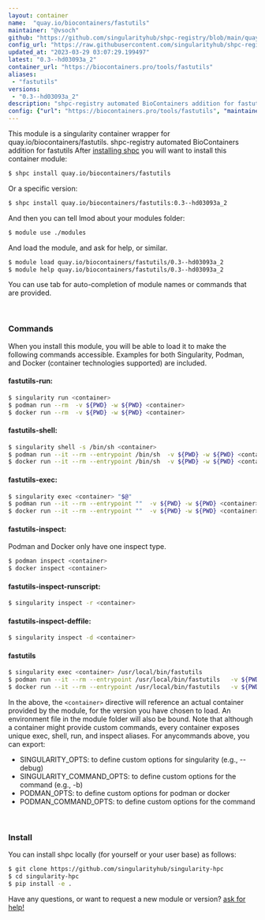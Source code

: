 ```yaml
---
layout: container
name:  "quay.io/biocontainers/fastutils"
maintainer: "@vsoch"
github: "https://github.com/singularityhub/shpc-registry/blob/main/quay.io/biocontainers/fastutils/container.yaml"
config_url: "https://raw.githubusercontent.com/singularityhub/shpc-registry/main/quay.io/biocontainers/fastutils/container.yaml"
updated_at: "2023-03-29 03:07:29.199497"
latest: "0.3--hd03093a_2"
container_url: "https://biocontainers.pro/tools/fastutils"
aliases:
 - "fastutils"
versions:
 - "0.3--hd03093a_2"
description: "shpc-registry automated BioContainers addition for fastutils"
config: {"url": "https://biocontainers.pro/tools/fastutils", "maintainer": "@vsoch", "description": "shpc-registry automated BioContainers addition for fastutils", "latest": {"0.3--hd03093a_2": "sha256:742f84851fbf62a76365eb2a6e001596e79f7ef3d194c29f53b3e57efaf3b8ab"}, "tags": {"0.3--hd03093a_2": "sha256:742f84851fbf62a76365eb2a6e001596e79f7ef3d194c29f53b3e57efaf3b8ab"}, "docker": "quay.io/biocontainers/fastutils", "aliases": {"fastutils": "/usr/local/bin/fastutils"}}
---
```


This module is a singularity container wrapper for quay.io/biocontainers/fastutils.
shpc-registry automated BioContainers addition for fastutils
After [installing shpc](#install) you will want to install this container module:


```bash
$ shpc install quay.io/biocontainers/fastutils
```

Or a specific version:

```bash
$ shpc install quay.io/biocontainers/fastutils:0.3--hd03093a_2
```

And then you can tell lmod about your modules folder:

```bash
$ module use ./modules
```

And load the module, and ask for help, or similar.

```bash
$ module load quay.io/biocontainers/fastutils/0.3--hd03093a_2
$ module help quay.io/biocontainers/fastutils/0.3--hd03093a_2
```

You can use tab for auto-completion of module names or commands that are provided.

<br>

### Commands

When you install this module, you will be able to load it to make the following commands accessible.
Examples for both Singularity, Podman, and Docker (container technologies supported) are included.

#### fastutils-run:

```bash
$ singularity run <container>
$ podman run --rm  -v ${PWD} -w ${PWD} <container>
$ docker run --rm  -v ${PWD} -w ${PWD} <container>
```

#### fastutils-shell:

```bash
$ singularity shell -s /bin/sh <container>
$ podman run --it --rm --entrypoint /bin/sh  -v ${PWD} -w ${PWD} <container>
$ docker run --it --rm --entrypoint /bin/sh  -v ${PWD} -w ${PWD} <container>
```

#### fastutils-exec:

```bash
$ singularity exec <container> "$@"
$ podman run --it --rm --entrypoint ""  -v ${PWD} -w ${PWD} <container> "$@"
$ docker run --it --rm --entrypoint ""  -v ${PWD} -w ${PWD} <container> "$@"
```

#### fastutils-inspect:

Podman and Docker only have one inspect type.

```bash
$ podman inspect <container>
$ docker inspect <container>
```

#### fastutils-inspect-runscript:

```bash
$ singularity inspect -r <container>
```

#### fastutils-inspect-deffile:

```bash
$ singularity inspect -d <container>
```


#### fastutils

```bash
$ singularity exec <container> /usr/local/bin/fastutils
$ podman run --it --rm --entrypoint /usr/local/bin/fastutils   -v ${PWD} -w ${PWD} <container> -c " $@"
$ docker run --it --rm --entrypoint /usr/local/bin/fastutils   -v ${PWD} -w ${PWD} <container> -c " $@"
```



In the above, the `<container>` directive will reference an actual container provided
by the module, for the version you have chosen to load. An environment file in the
module folder will also be bound. Note that although a container
might provide custom commands, every container exposes unique exec, shell, run, and
inspect aliases. For anycommands above, you can export:

 - SINGULARITY_OPTS: to define custom options for singularity (e.g., --debug)
 - SINGULARITY_COMMAND_OPTS: to define custom options for the command (e.g., -b)
 - PODMAN_OPTS: to define custom options for podman or docker
 - PODMAN_COMMAND_OPTS: to define custom options for the command

<br>

### Install

You can install shpc locally (for yourself or your user base) as follows:

```bash
$ git clone https://github.com/singularityhub/singularity-hpc
$ cd singularity-hpc
$ pip install -e .
```

Have any questions, or want to request a new module or version? [ask for help!](https://github.com/singularityhub/singularity-hpc/issues)
